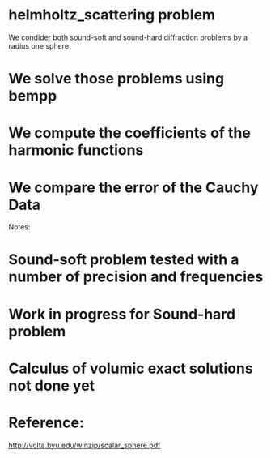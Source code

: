 # helmholtz_scattering problem
We condider both sound-soft and sound-hard diffraction problems by a radius one sphere
# We solve those problems using bempp
# We compute the coefficients of the harmonic functions
# We compare the error of the Cauchy Data

Notes:
# Sound-soft problem tested with a number of precision and frequencies
# Work in progress for Sound-hard problem
# Calculus of volumic exact solutions not done yet

# Reference:

http://volta.byu.edu/winzip/scalar_sphere.pdf
